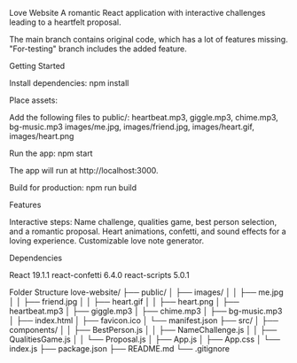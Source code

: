 Love Website
A romantic React application with interactive challenges leading to a heartfelt proposal.

The main branch contains original code, which has a lot of features missing. 
"For-testing" branch includes the added feature.

Getting Started

Install dependencies:
npm install


Place assets:

Add the following files to public/:
heartbeat.mp3, giggle.mp3, chime.mp3, bg-music.mp3
images/me.jpg, images/friend.jpg, images/heart.gif, images/heart.png




Run the app:
npm start

The app will run at http://localhost:3000.

Build for production:
npm run build



Features

Interactive steps: Name challenge, qualities game, best person selection, and a romantic proposal.
Heart animations, confetti, and sound effects for a loving experience.
Customizable love note generator.

Dependencies

React 19.1.1
react-confetti 6.4.0
react-scripts 5.0.1

Folder Structure
love-website/
├── public/
│   ├── images/
│   │   ├── me.jpg
│   │   ├── friend.jpg
│   │   ├── heart.gif
│   │   ├── heart.png
│   ├── heartbeat.mp3
│   ├── giggle.mp3
│   ├── chime.mp3
│   ├── bg-music.mp3
│   ├── index.html
│   ├── favicon.ico
│   └── manifest.json
├── src/
│   ├── components/
│   │   ├── BestPerson.js
│   │   ├── NameChallenge.js
│   │   ├── QualitiesGame.js
│   │   └── Proposal.js
│   ├── App.js
│   ├── App.css
│   └── index.js
├── package.json
├── README.md
└── .gitignore
